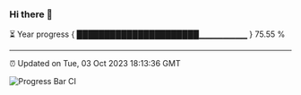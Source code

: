 ### Hi there 👋

⏳ Year progress { ██████████████████████▁▁▁▁▁▁▁▁ } 75.55 %

---

⏰ Updated on Tue, 03 Oct 2023 18:13:36 GMT

![Progress Bar CI](https://github.com/liununu/liununu/workflows/Progress%20Bar%20CI/badge.svg)
